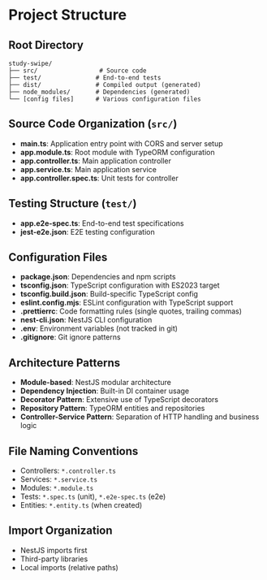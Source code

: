 # Project Structure

## Root Directory
```
study-swipe/
├── src/                 # Source code
├── test/               # End-to-end tests
├── dist/               # Compiled output (generated)
├── node_modules/       # Dependencies (generated)
└── [config files]      # Various configuration files
```

## Source Code Organization (`src/`)
- **main.ts**: Application entry point with CORS and server setup
- **app.module.ts**: Root module with TypeORM configuration
- **app.controller.ts**: Main application controller
- **app.service.ts**: Main application service
- **app.controller.spec.ts**: Unit tests for controller

## Testing Structure (`test/`)
- **app.e2e-spec.ts**: End-to-end test specifications
- **jest-e2e.json**: E2E testing configuration

## Configuration Files
- **package.json**: Dependencies and npm scripts
- **tsconfig.json**: TypeScript configuration with ES2023 target
- **tsconfig.build.json**: Build-specific TypeScript config
- **eslint.config.mjs**: ESLint configuration with TypeScript support
- **.prettierrc**: Code formatting rules (single quotes, trailing commas)
- **nest-cli.json**: NestJS CLI configuration
- **.env**: Environment variables (not tracked in git)
- **.gitignore**: Git ignore patterns

## Architecture Patterns
- **Module-based**: NestJS modular architecture
- **Dependency Injection**: Built-in DI container usage
- **Decorator Pattern**: Extensive use of TypeScript decorators
- **Repository Pattern**: TypeORM entities and repositories
- **Controller-Service Pattern**: Separation of HTTP handling and business logic

## File Naming Conventions
- Controllers: `*.controller.ts`
- Services: `*.service.ts`
- Modules: `*.module.ts`
- Tests: `*.spec.ts` (unit), `*.e2e-spec.ts` (e2e)
- Entities: `*.entity.ts` (when created)

## Import Organization
- NestJS imports first
- Third-party libraries
- Local imports (relative paths)